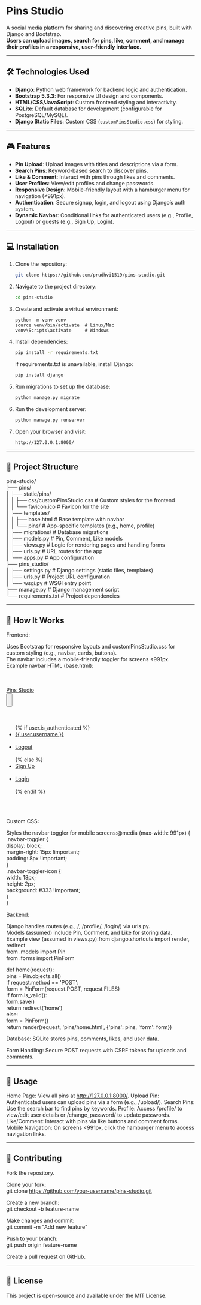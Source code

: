 # Pins Studio

A social media platform for sharing and discovering creative pins, built with Django and Bootstrap.  
**Users can upload images, search for pins, like, comment, and manage their profiles in a responsive, user-friendly interface.**

---

## 🛠️ Technologies Used

- **Django**: Python web framework for backend logic and authentication.
- **Bootstrap 5.3.3**: For responsive UI design and components.
- **HTML/CSS/JavaScript**: Custom frontend styling and interactivity.
- **SQLite**: Default database for development (configurable for PostgreSQL/MySQL).
- **Django Static Files**: Custom CSS (`customPinsStudio.css`) for styling.

---

## 🎮 Features

- **Pin Upload**: Upload images with titles and descriptions via a form.
- **Search Pins**: Keyword-based search to discover pins.
- **Like & Comment**: Interact with pins through likes and comments.
- **User Profiles**: View/edit profiles and change passwords.
- **Responsive Design**: Mobile-friendly layout with a hamburger menu for navigation (<991px).
- **Authentication**: Secure signup, login, and logout using Django’s auth system.
- **Dynamic Navbar**: Conditional links for authenticated users (e.g., Profile, Logout) or guests (e.g., Sign Up, Login).

---

## 💻 Installation

1. Clone the repository:  
   ```bash
   git clone https://github.com/prudhvi1519/pins-studio.git
   ```

2. Navigate to the project directory:
   ```bash
   cd pins-studio
   ```

3. Create and activate a virtual environment:
   ```bahs
   python -m venv venv
   source venv/bin/activate  # Linux/Mac
   venv\Scripts\activate     # Windows
   ```

4. Install dependencies:
   ```bash
   pip install -r requirements.txt
   ```
   If requirements.txt is unavailable, install Django:
   ```bash
   pip install django
   ```

5. Run migrations to set up the database:
   ```bash
   python manage.py migrate
   ```

6. Run the development server:
   ```bash
   python manage.py runserver
   ```

7. Open your browser and visit:
   ```bash
   http://127.0.0.1:8000/
   ```

---


## 📂 Project Structure
pins-studio/  
├── pins/  
│   ├── static/pins/  
│   │   ├── css/customPinsStudio.css  # Custom styles for the frontend  
│   │   └── favicon.ico               # Favicon for the site  
│   ├── templates/  
│   │   ├── base.html                 # Base template with navbar  
│   │   └── pins/                     # App-specific templates (e.g., home, profile)  
│   ├── migrations/                   # Database migrations  
│   ├── models.py                     # Pin, Comment, Like models  
│   ├── views.py                      # Logic for rendering pages and handling forms  
│   ├── urls.py                       # URL routes for the app  
│   └── apps.py                       # App configuration  
├── pins_studio/  
│   ├── settings.py                   # Django settings (static files, templates)  
│   ├── urls.py                       # Project URL configuration  
│   └── wsgi.py                       # WSGI entry point  
├── manage.py                         # Django management script  
└── requirements.txt                  # Project dependencies  

---

## 🤖 How It Works

Frontend:  

Uses Bootstrap for responsive layouts and customPinsStudio.css for custom styling (e.g., navbar, cards, buttons).  
The navbar includes a mobile-friendly toggler for screens <991px.  
Example navbar HTML (base.html):<nav class="navbar">  
    <div class="navbar-row">  
        <a class="navbar-brand brand-effect" href="{% url 'home' %}">Pins Studio</a>  
        <button class="navbar-toggler" type="button" data-bs-toggle="collapse" data-bs-target="#navbarNav">  
            <span class="navbar-toggler-icon"></span>  
        </button>  
        <div class="navbar-collapse" id="navbarNav">  
            <ul class="navbar-nav">  
                {% if user.is_authenticated %}  
                    <li class="nav-item"><a class="nav-link nav-link-effect" href="{% url 'profile' %}">{{ user.username }}</a></li>  
                    <li class="nav-item"><a class="nav-link nav-link-effect" href="{% url 'logout' %}">Logout</a></li>  
                {% else %}  
                    <li class="nav-item"><a class="nav-link nav-link-effect" href="{% url 'signup' %}">Sign Up</a></li>  
                    <li class="nav-item"><a class="nav-link nav-link-effect" href="{% url 'login' %}">Login</a></li>  
                {% endif %}  
            </ul>  
        </div>  
    </div>  
</nav>  




Custom CSS:  

Styles the navbar toggler for mobile screens:@media (max-width: 991px) {  
    .navbar-toggler {  
        display: block;  
        margin-right: 15px !important;  
        padding: 8px !important;  
    }  
    .navbar-toggler-icon {  
        width: 18px;  
        height: 2px;  
        background: #333 !important;  
    }  
}  




Backend:  

Django handles routes (e.g., /, /profile/, /login/) via urls.py.  
Models (assumed) include Pin, Comment, and Like for storing data.  
Example view (assumed in views.py):from django.shortcuts import render, redirect  
from .models import Pin  
from .forms import PinForm  

def home(request):  
    pins = Pin.objects.all()  
    if request.method == 'POST':  
        form = PinForm(request.POST, request.FILES)  
        if form.is_valid():  
            form.save()  
            return redirect('home')  
    else:  
        form = PinForm()  
    return render(request, 'pins/home.html', {'pins': pins, 'form': form})  




Database: SQLite stores pins, comments, likes, and user data.  

Form Handling: Secure POST requests with CSRF tokens for uploads and comments.  

---

## 🚀 Usage

Home Page: View all pins at http://127.0.0.1:8000/.
Upload Pin: Authenticated users can upload pins via a form (e.g., /upload/).
Search Pins: Use the search bar to find pins by keywords.
Profile: Access /profile/ to view/edit user details or /change_password/ to update passwords.
Like/Comment: Interact with pins via like buttons and comment forms.
Mobile Navigation: On screens <991px, click the hamburger menu to access navigation links.

---

## 👥 Contributing

Fork the repository.

Clone your fork:  
git clone https://github.com/your-username/pins-studio.git


Create a new branch:  
git checkout -b feature-name


Make changes and commit:  
git commit -m "Add new feature"


Push to your branch:  
git push origin feature-name


Create a pull request on GitHub.

---

## 📜 License
This project is open-source and available under the MIT License.
